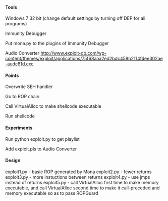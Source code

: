 #### Tools

Windows 7 32 bit (change default settings by turning off DEP for all programs)

Immunity Debugger

Put mona.py to the plugins of Immunity Debugger

Audio Converter  http://www.exploit-db.com/wp-content/themes/exploit/applications/75f68aaa2ed2bdc458b2114f4ee302ae-audc81d.exe

#### Points

Overwrite SEH handler

Go to ROP chain

Call VirtualAlloc to make shellcode executable

Run shellcode

#### Experiments

Run python exploit.py to get playlist

Add exploit.pls to Audio Converter

#### Design

exploit1.py - basic ROP generated by Mona
exploit2.py - fewer returns
exploit3.py - more instuctions between returns
exploit4.py - use jmps instead of returns
exploit5.py - call VirtualAlloc first time to make memory executable, and call VirtualAlloc second time to make it call-preceded and memory executable so as to pass ROPGuard
